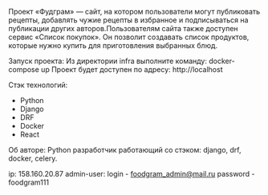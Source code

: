 Проект «Фудграм» — сайт, на котором пользователи могут публиковать рецепты, добавлять чужие рецепты в избранное и подписываться на публикации других авторов.Пользователям сайта также доступен сервис «Список покупок». Он позволит создавать список продуктов, которые нужно купить для приготовления выбранных блюд.

Запуск проекта:
Из директории infra выполните команду: docker-compose up
Проект будет доступен по адресу:  http://localhost

Стэк технологий:
- Python
- Django
- DRF
- Docker
- React

Об авторе:
    Python разработчик работающий со стэком: django, drf, docker, celery.

ip: 158.160.20.87
admin-user:
  login - foodgram_admin@mail.ru
  password - foodgram111